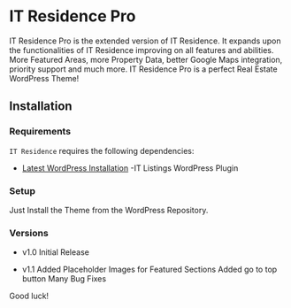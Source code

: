 
IT Residence Pro
===

IT Residence Pro is the extended version of IT Residence. It expands upon the functionalities of IT Residence improving on all features and abilities. More Featured Areas, more Property Data, better Google Maps integration, priority support and much more. IT Residence Pro is a perfect Real Estate WordPress Theme!

Installation
---------------

### Requirements

`IT Residence` requires the following dependencies:

- [Latest WordPress Installation](https://wordpress.org/download/)
-IT Listings WordPress Plugin

### Setup

Just Install the Theme from the WordPress Repository.

### Versions

* v1.0
    Initial Release

* v1.1
    Added Placeholder Images for Featured Sections
    Added go to top button
    Many Bug Fixes

Good luck!
